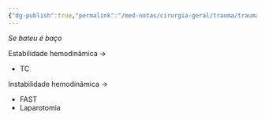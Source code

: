 ```yaml
---
{"dg-publish":true,"permalink":"/med-notas/cirurgia-geral/trauma/trauma-abdominal/trauma-abdominal-contuso/"}
---
```


*Se bateu é baço*

Estabilidade hemodinâmica ->
- TC

Instabilidade hemodinâmica ->
- FAST
- Laparotomia